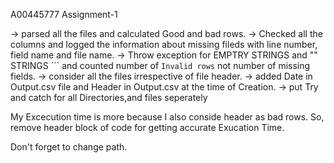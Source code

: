 A00445777
Assignment-1

->    parsed all the files and calculated Good and bad rows.
->    Checked all the columns and logged the information about missing fileds with line number, field name and file name.
->    Throw exception for EMPTRY STRINGS and "" STRINGS ``` and counted number of `Invalid rows` not number of missing fields. 
->    consider all the files irrespective of file header.
->    added Date in Output.csv file and Header in Output.csv at the time of Creation. 
->    put Try and catch for all Directories,and files seperately  


My Excecution time is more because I also conside header as bad rows. 
So, remove header block of code for getting accurate Exucation Time.

Don't forget to change path.

